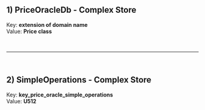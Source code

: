 ## 1) **PriceOracleDb** - Complex Store

Key: **extension of domain name** <br>
Value: **Price class**

<br><hr><br>

## 2) **SimpleOperations** - Complex Store

Key: **key_price_oracle_simple_operations** <br>
Value: **U512**
